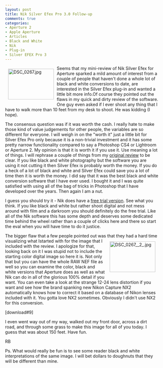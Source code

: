 ```yaml
---
layout: post
title: Nik Silver Efex Pro 3.0 Follow-up
comments: true
categories:
- Aperture 2
- Apple Aperture
- Articles
- Black and White
- Nik
- Plug-in
- Silver EFEX Pro 3
---
```

<a rel="lightbox" href="/wp-content/uploads/2009/06/DSC_0267.jpg"><img title="DSC_0267.jpg" src="/wp-content/uploads/2009/06/.thumbs/.DSC_0267.jpg" border="0" alt="DSC_0267.jpg" hspace="10" vspace="10" width="150" height="101" align="left" /></a>Seems that my mini-review of Nik Silver Efex for Aperture sparked a mild amount of interest from a couple of people that haven't done a whole lot of black and white conversions to date, are interested in the Silver Efex plug-in and wanted a little bit more info.Of course they pointed out the flaws in my quick and dirty review of the software. One guy even asked if I ever shoot any thing that I have to walk more than 10 feet from my desk to shoot. He was kidding (I hope).

The consensus question was if it was worth the cash. I really hate to make those kind of value judgements for other people, the variables are so different for everyone. I will weigh in on the "worth it" just a little bit for Silver Efex Pro only because it is a non-trivial investment and it has some pretty narrow functionality compared to say a Photoshop CS4 or Lightroom or Aperture 2. My opinion is that it is worth it if you use it. Use meaning a lot of things. I will rephrase a couple of things from my <a href="http://photo.rwboyer.com/2009/06/aperture-plug-in-mini-review-nik-silver-efex-pro-30/">original review</a> to be clear. If you like black and white photography but the software you are using it not cutting it then Silver Efex is probably worth the money. If you do a heck of a lot of black and white and Silver Efex could save you a lot of time then it is worth the money. I did say that it was the best black and white conversion software that I have ever used. I bought it and I was quite satisfied with using all of the bag of tricks in Photoshop that I have developed over the years. Then again I am a nut.

I guess you should try it - Nik does have a <a href="http://www.niksoftware.com/silverefexpro/usa/entry.php">free trial version</a>. See what you think. If you like black and white but rather shoot digital and not mess around with film and a darkroom you should definitely do the free trial. Like all of the Nik software this has some depth and deserves some dedicated time behind the wheel rather than a couple of clicks here and there so start the eval when you will have time to do it justice.

The bigger flaw that a few people pointed out was that they had a hard time visualizing what I<a rel="lightbox" href="/wp-content/uploads/2009/06/DSC_0267__2_.jpg"><img title="DSC_0267__2_.jpg" src="/wp-content/uploads/2009/06/.thumbs/.DSC_0267__2_.jpg" border="0" alt="DSC_0267__2_.jpg" hspace="10" vspace="10" width="150" height="101" align="right" /></a>started with for the image that I included with the review. I apologize for that, looking back on it I was stupid not to include the starting color digital image so here it is. Not only that but you can have the whole RAW NEF file as well so you can examine the color, black and white versions that Aperture does as well as what Nik can do in all of the glorious 100% detail if you want. You can even take a look at the strange 12-24 lens distortion if you want and see how the brand spanking new Nikon Capture NX2 automatically knows how to correct it based on a database of Nikon lenses included with it. You gotta love NX2 sometimes. Obviously I didn't use NX2 for this conversion.

[download#9]

I even went way out of my way, walked out my front door, across a dirt road, and through some grass to make this image for all of you today. I guess that was about 150 feet. Have fun.

RB

Ps. What would really be fun is to see some reader black and white interpretations of the same image. I will bet dollars to doughnuts that they will be different than mine.